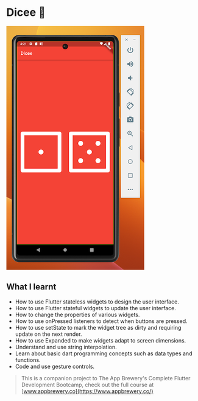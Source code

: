 # Dicee 🎲

<img src="https://github.com/SmileyDoodle/dicee-flutter/blob/main/images/example.png">

## What I learnt

-  How to use Flutter stateless widgets to design the user interface.
-  How to use Flutter stateful widgets to update the user interface.
-  How to change the properties of various widgets.
-  How to use onPressed listeners to detect when buttons are pressed.
-  How to use setState to mark the widget tree as dirty and requiring update on the next render.
-  How to use Expanded to make widgets adapt to screen dimensions.
-  Understand and use string interpolation.
-  Learn about basic dart programming concepts such as data types and functions.
-  Code and use gesture controls.

>This is a companion project to The App Brewery's Complete Flutter Development Bootcamp, check out the full course at [www.appbrewery.co](https://www.appbrewery.co/)

